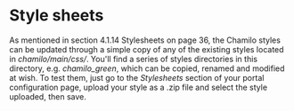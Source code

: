 # Style sheets

As mentioned in section 4.1.14 Stylesheets on page 36, the Chamilo styles can be updated through a simple copy of any of the existing styles located in _chamilo/main/css/_. You'll find a series of styles directories in this directory, e.g. _chamilo\_green_, which can be copied, renamed and modified at wish. To test them, just go to the _Stylesheets_ section of your portal configuration page, upload your style as a .zip file and select the style uploaded, then save.

